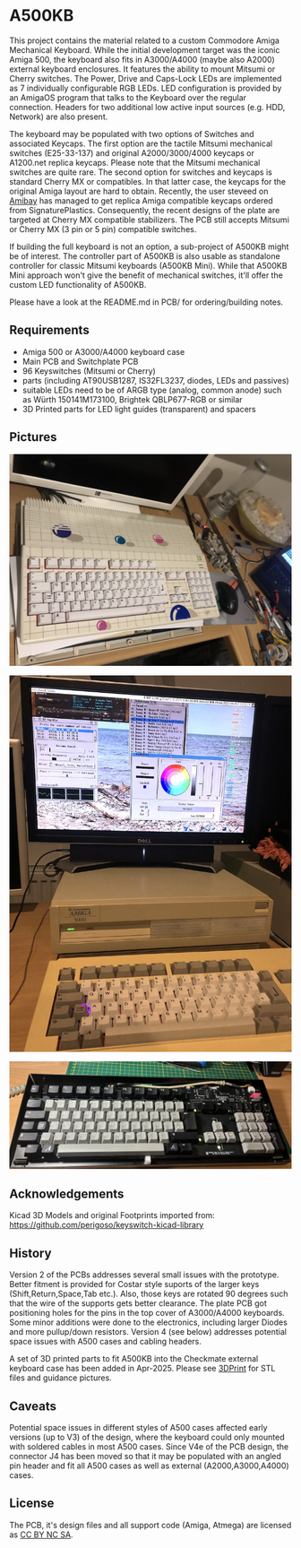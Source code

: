 # A500KB
This project contains the material related to a custom Commodore Amiga Mechanical Keyboard. While the initial development target was the iconic Amiga 500, the keyboard also fits in A3000/A4000 (maybe also A2000) external keyboard enclosures. It features the ability to mount Mitsumi or Cherry switches. The Power, Drive and Caps-Lock LEDs are implemented as 7 individually configurable RGB LEDs. LED configuration is provided by an AmigaOS program that talks to the Keyboard over the regular connection. Headers for two additional low active input sources (e.g. HDD, Network) are also present.

The keyboard may be populated with two options of Switches and associated Keycaps. The first option are the tactile Mitsumi mechanical switches (E25-33-137) and original A2000/3000/4000 keycaps or A1200.net replica keycaps. Please note that the Mitsumi mechanical switches are quite rare. The second option for switches and keycaps is standard Cherry MX or compatibles. In that latter case, the keycaps for the original Amiga layout are hard to obtain. Recently, the user steveed on [Amibay](https://www.amibay.com/threads/amiga-mx-style-keycaps-pcbs.2446001/) has managed to get replica Amiga compatible keycaps ordered from SignaturePlastics. Consequently, the recent designs of the plate are targeted at Cherry MX compatible stabilizers. The PCB still accepts Mitsumi or Cherry MX (3 pin or 5 pin) compatible switches.

If building the full keyboard is not an option, a sub-project of A500KB might be of interest. The controller part of A500KB is also usable as standalone controller for classic Mitsumi keyboards (A500KB Mini). While that A500KB Mini approach won't give the benefit of mechanical switches, it'll offer the custom LED functionality of A500KB.

Please have a look at the README.md in PCB/ for ordering/building notes.

## Requirements

- Amiga 500 or A3000/A4000 keyboard case
- Main PCB and Switchplate PCB
- 96 Keyswitches (Mitsumi or Cherry)
- parts (including AT90USB1287, IS32FL3237, diodes, LEDs and passives)
- suitable LEDs need to be of ARGB type (analog, common anode) such as Würth 150141M173100, Brightek QBLP677-RGB or similar
- 3D Printed parts for LED light guides (transparent) and spacers

## Pictures

![front view](https://github.com/HenrykRichter/A500KB/raw/main/Pics/A500KB_Full.JPG)

![A3000](https://github.com/HenrykRichter/A500KB/raw/main/Pics/A3000KB4.JPG)

![CheckmateCase](https://github.com/HenrykRichter/A500KB/raw/main/Pics/Checkmate_Case.jpg)


## Acknowledgements

Kicad 3D Models and original Footprints imported from:
https://github.com/perigoso/keyswitch-kicad-library

## History

Version 2 of the PCBs addresses several small issues with the prototype. Better fitment is provided for Costar style suports of the larger keys (Shift,Return,Space,Tab etc.). Also, those keys are rotated 90 degrees such that the wire of the supports gets better clearance. The plate PCB got positioning holes for the pins in the top cover of A3000/A4000 keyboards.  Some minor additions were done to the electronics, including larger Diodes and more pullup/down resistors. Version 4 (see below) addresses potential space issues with A500 cases and cabling headers.

A set of 3D printed parts to fit A500KB into the Checkmate external keyboard case has been added in Apr-2025. Please see [3DPrint](https://github.com/HenrykRichter/A500KB/tree/main/3DPrint/Checkmate_KB_Case) for STL files and guidance pictures.

## Caveats

Potential space issues in different styles of A500 cases affected early versions (up to V3) of the design, where the keyboard could only mounted with soldered cables in most A500 cases. Since V4e of the PCB design, the connector J4 has been moved so that it may be populated with an angled pin header and fit all A500 cases as well as external (A2000,A3000,A4000) cases.

## License
The PCB, it's design files and all support code (Amiga, Atmega) are licensed as [CC BY NC SA](https://creativecommons.org/licenses/by-nc-sa/4.0/deed.en).
